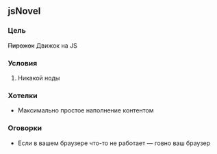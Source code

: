 ## jsNovel

### Цель
~~Пирожок~~ Движок на JS

### Условия
1. Никакой ноды

### Хотелки
* Максимально простое наполнение контентом

### Оговорки
* Если в вашем браузере что-то не работает — говно ваш браузер